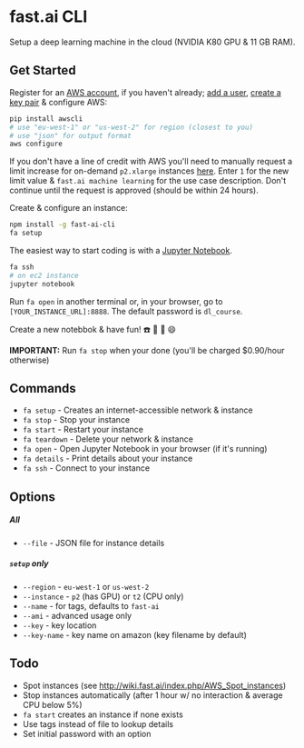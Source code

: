 fast.ai CLI
===========

Setup a deep learning machine in the cloud (NVIDIA K80 GPU & 11 GB RAM).

## Get Started

Register for an [AWS account](https://aws.amazon.com), if you haven't already; [add a user](https://console.aws.amazon.com/iam/home?region=eu-west-1#/home), [create a key pair](https://eu-west-1.console.aws.amazon.com/ec2/v2/home?region=eu-west-1#KeyPairs:sort=keyName) & configure AWS:

```sh
pip install awscli
# use "eu-west-1" or "us-west-2" for region (closest to you)
# use "json" for output format
aws configure
```

If you don't have a line of credit with AWS you'll need to manually request a limit increase for on-demand `p2.xlarge` instances [here](https://eu-west-1.console.aws.amazon.com/ec2/v2/home?region=eu-west-1#Limits:). Enter `1` for the new limit value & `fast.ai machine learning` for the use case description. Don't continue until the request is approved (should be within 24 hours).

Create & configure an instance:

```sh
npm install -g fast-ai-cli
fa setup
```

The easiest way to start coding is with a [Jupyter Notebook](http://jupyter.org/).

```sh
fa ssh
# on ec2 instance
jupyter notebook
```

Run `fa open` in another terminal or, in your browser, go to `[YOUR_INSTANCE_URL]:8888`. The default password is `dl_course`.

Create a new notebbok & have fun! :phone: :princess: :horse: :smile:

**IMPORTANT:** Run `fa stop` when your done (you'll be charged $0.90/hour otherwise)

## Commands

* `fa setup` - Creates an internet-accessible network & instance
* `fa stop` - Stop your instance
* `fa start` - Restart your instance
* `fa teardown` - Delete your network & instance
* `fa open` - Open Jupyter Notebook in your browser (if it's running)
* `fa details` - Print details about your instance
* `fa ssh` - Connect to your instance

## Options

##### All

* `--file` - JSON file for instance details

##### `setup` only

* `--region` - `eu-west-1` or `us-west-2`
* `--instance` - `p2` (has GPU) or `t2` (CPU only)
* `--name` - for tags, defaults to `fast-ai`
* `--ami` - advanced usage only
* `--key` - key location
* `--key-name` - key name on amazon (key filename by default)

## Todo

* Spot instances (see http://wiki.fast.ai/index.php/AWS_Spot_instances)
* Stop instances automatically (after 1 hour w/ no interaction & average CPU below 5%)
* `fa start` creates an instance if none exists
* Use tags instead of file to lookup details
* Set initial password with an option
